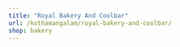 ```yaml
---
title: "Royal Bakery And Coolbar"
url: /kothamangalam/royal-bakery-and-coolbar/
shop: bakery
---
```

